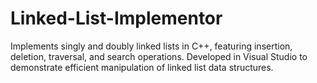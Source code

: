 # Linked-List-Implementor
Implements singly and doubly linked lists in C++, featuring insertion, deletion, traversal, and search operations. Developed in Visual Studio to demonstrate efficient manipulation of linked list data structures.
